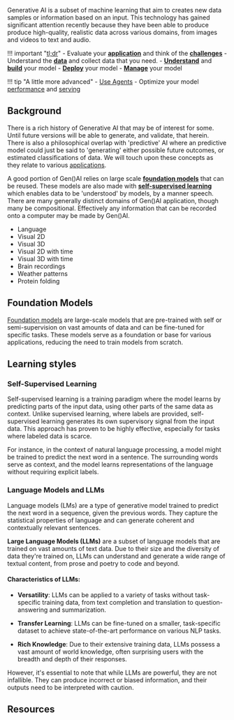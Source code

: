 Generative AI is a subset of machine learning that aim to creates new data samples or information based on an input. This technology has gained significant attention recently because they have been able to produce produce high-quality, realistic data across various domains, from images and videos to text and audio.

!!! important "[tl;dr](#tldr)"
    - Evaluate your [**application**](./applications.md) and think of the [**challenges**](./challenges.md) 
    - Understand the [**data**](../data/index.md) and collect data that you need.
    - [**Understand**](../models/index.md) and [**build**](../../Engineering/models.md) your model
    - [**Deploy**](../../Engineering/model_deployment.md) your model
    - [**Manage**](../../Managing/index.md) your model

!!! tip "A little more advanced"
    - [Use Agents](../agents/index.md)
    - Optimize your model [performance](../../Engineering/hyper_parameter_optimization.md) and [serving](../../Engineering/model_serving_optimization.md)
    

## Background 

There is a rich history of Generative AI that may be of interest for some.  Until future versions will be able to generate, and validate, that herein. There is also a philosophical overlap with 'predictive' AI where an predictive model could just be said to 'generating' either possible future outcomes, or estimated classifications of data. We will touch upon these concepts as they relate to various [applications](applications.md).

A good portion of Gen()AI relies on large scale [**foundation models**](#foundation-models) that can be reused. These models are also made with [**self-supervised learning**](#self-supervised-learning) which enables data to be 'understood' by models, by a manner speech. There are many generally distinct domains of Gen()AI application, though many be compositional. Effectively any information that can be recorded onto a computer may be made by Gen()AI.

* Language
* Visual 2D
* Visual 3D
* Visual 2D with time
* Visual 3D with time
* Brain recordings
* Weather patterns
* Protein folding 

## Foundation Models

[Foundation models](https://en.wikipedia.org/wiki/Foundation_models) are large-scale models that are pre-trained with self or semi-supervision on vast amounts of data and can be fine-tuned for specific tasks. These models serve as a foundation or base for various applications, reducing the need to train models from scratch.

## Learning styles

### Self-Supervised Learning

Self-supervised learning is a training paradigm where the model learns by predicting parts of the input data, using other parts of the same data as context. Unlike supervised learning, where labels are provided, self-supervised learning generates its own supervisory signal from the input data. This approach has proven to be highly effective, especially for tasks where labeled data is scarce.

For instance, in the context of natural language processing, a model might be trained to predict the next word in a sentence. The surrounding words serve as context, and the model learns representations of the language without requiring explicit labels.

### Language Models and LLMs

Language models (LMs) are a type of generative model trained to predict the next word in a sequence, given the previous words. They capture the statistical properties of language and can generate coherent and contextually relevant sentences.

**Large Language Models (LLMs)** are a subset of language models that are trained on vast amounts of text data. Due to their size and the diversity of data they're trained on, LLMs can understand and generate a wide range of textual content, from prose and poetry to code and beyond. 

#### Characteristics of LLMs:

- **Versatility**: LLMs can be applied to a variety of tasks without task-specific training data, from text completion and translation to question-answering and summarization.
  
- **Transfer Learning**: LLMs can be fine-tuned on a smaller, task-specific dataset to achieve state-of-the-art performance on various NLP tasks.

- **Rich Knowledge**: Due to their extensive training data, LLMs possess a vast amount of world knowledge, often surprising users with the breadth and depth of their responses.

However, it's essential to note that while LLMs are powerful, they are not infallible. They can produce incorrect or biased information, and their outputs need to be interpreted with caution.

## Resources

